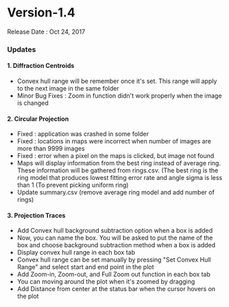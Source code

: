 # Version-1.4

Release Date : Oct 24, 2017
### Updates
#### 1. Diffraction Centroids
- Convex hull range will be remember once it's set. This range will apply to the next image in the same folder
- Minor Bug Fixes : Zoom in function didn't work properly when the image is changed

#### 2. Circular Projection
- Fixed : application was crashed in some folder 
- Fixed : locations in maps were incorrect when number of images are more than 9999 images
- Fixed : error when a pixel on the maps is clicked, but image not found
- Maps will display information from the best ring instead of average ring. These information will be gathered from rings.csv. (The best ring is the ring model that produces lowest fitting error rate and angle sigma is less than 1 (To prevent picking uniform ring)
- Update summary.csv (remove average ring model and add number of rings)

#### 3. Projection Traces
- Add Convex hull background subtraction option when a box is added
- Now, you can name the box. You will be asked to put the name of the box and choose background subtraction method when a box is added
- Display convex hull range in each box tab
- Convex hull range can be set manually by pressing "Set Convex Hull Range" and select start and end point in the plot
- Add Zoom-in, Zoom-out, and Full Zoom out function in each box tab 
- You can moving around the plot when it's zoomed by dragging
- Add Distance from center at the status bar when the cursor hovers on the plot